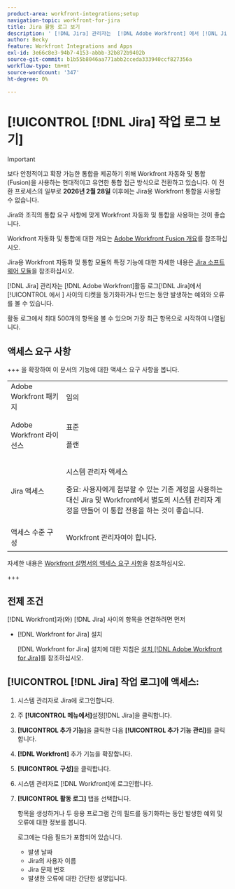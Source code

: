 ```yaml
---
product-area: workfront-integrations;setup
navigation-topic: workfront-for-jira
title: Jira 활동 로그 보기
description: ' [!DNL Jira] 관리자는  [!DNL Adobe Workfront] 에서 [!DNL Jira]  사이의 티켓을 동기화하거나 만드는 동안 발생하는 예외와 오류를 작업 로그에서 볼 수 있습니다.'
author: Becky
feature: Workfront Integrations and Apps
exl-id: 3e66c8e3-94b7-4153-abbb-32b872b9402b
source-git-commit: b1b55b8046aa771abb2cceda333940ccf827356a
workflow-type: tm+mt
source-wordcount: '347'
ht-degree: 0%

---
```


# [!UICONTROL [!DNL Jira] 작업 로그 보기]

>[!IMPORTANT]
>
>보다 안정적이고 확장 가능한 통합을 제공하기 위해 Workfront 자동화 및 통합(Fusion)을 사용하는 현대적이고 유연한 통합 접근 방식으로 전환하고 있습니다. 이 전환 프로세스의 일부로 **2026년 2월 28일** 이후에는 Jira용 Workfront 통합을 사용할 수 없습니다.
>
>Jira와 조직의 통합 요구 사항에 맞게 Workfront 자동화 및 통합을 사용하는 것이 좋습니다.
>
>Workfront 자동화 및 통합에 대한 개요는 [Adobe Workfront Fusion 개요](https://experienceleague.adobe.com/en/docs/workfront-fusion/using/get-started-with-fusion/understand-workfront-fusion/workfront-fusion-overview)를 참조하십시오.
>
>Jira용 Workfront 자동화 및 통합 모듈의 특정 기능에 대한 자세한 내용은 [Jira 소프트웨어 모듈](https://experienceleague.adobe.com/en/docs/workfront-fusion/using/references/apps-and-their-modules/third-party-app-connectors/jira-software-modules)을 참조하십시오.

<!--

>[!IMPORTANT]
>
>To deliver more stable and scalable integrations, we're shifting to a modern, flexible integration approach using Workfront Automation and Integration (Fusion). As part of this transition process, the Workfront for Jira integration will not be available after **February 28, 2026**. 
>
>We recommend using Workfront Automation and Integration for your organization's integration needs with Jira. 
>
>Eight ready-to-use Workfront Automation and Integration templates for Jira will be available by August to help replicate common workflows and accelerate implementation. Templates are fully customizable to meet specific business needs and can be extended as requirements evolve. 
> 
>For an overview of Workfront Automation and Integration, see [Adobe Workfront Fusion overview](https://experienceleague.adobe.com/en/docs/workfront-fusion/using/get-started-with-fusion/understand-workfront-fusion/workfront-fusion-overview). 
>
>For information about the specific capabilities of the Workfront Automation and Integration modules for Jira, see [Jira Software modules](https://experienceleague.adobe.com/en/docs/workfront-fusion/using/references/apps-and-their-modules/third-party-app-connectors/jira-software-modules). 

-->

[!DNL Jira] 관리자는 [!DNL Adobe Workfront]활동 로그[!DNL Jira]에서 [!UICONTROL 에서 &#x200B;] 사이의 티켓을 동기화하거나 만드는 동안 발생하는 예외와 오류를 볼 수 있습니다.

활동 로그에서 최대 500개의 항목을 볼 수 있으며 가장 최근 항목으로 시작하여 나열됩니다.

## 액세스 요구 사항

+++ 을 확장하여 이 문서의 기능에 대한 액세스 요구 사항을 봅니다.

<table style="table-layout:auto"> 
 <col> 
 <col> 
 <tbody> 
  <tr> 
   <td role="rowheader">Adobe Workfront 패키지</td> 
   <td><p>임의</p>
   </td> 
  </tr> 
  <tr> 
   <td role="rowheader">Adobe Workfront 라이선스</td> 
   <td><p>표준 </p>
       <p>플랜 </p>
   </td>
  </tr> 
  <tr> 
   <td role="rowheader">Jira 액세스</td> 
   <td> <p>시스템 관리자 액세스</p> <p>중요: 사용자에게 첨부할 수 있는 기존 계정을 사용하는 대신 Jira 및 Workfront에서 별도의 시스템 관리자 계정을 만들어 이 통합 전용을 하는 것이 좋습니다.</p> </td> 
  </tr> 
  <tr> 
   <td role="rowheader">액세스 수준 구성</td> 
   <td> <p>Workfront 관리자여야 합니다.</p> </td> 
  </tr> 
 </tbody> 
</table>

자세한 내용은 [Workfront 설명서의 액세스 요구 사항](/help/quicksilver/administration-and-setup/add-users/access-levels-and-object-permissions/access-level-requirements-in-documentation.md)을 참조하십시오.

+++

## 전제 조건

[!DNL Workfront]과(와) [!DNL Jira] 사이의 항목을 연결하려면 먼저

* [!DNL Workfront for Jira] 설치

  [!DNL Workfront for Jira] 설치에 대한 지침은 [설치 [!DNL Adobe Workfront for Jira]](../../workfront-integrations-and-apps/use-workfront-with-jira/install-workfront-for-jira.md)를 참조하십시오.

## [!UICONTROL [!DNL Jira] 작업 로그]에 액세스:

1. 시스템 관리자로 Jira에 로그인합니다.
1. 주 **[!UICONTROL 메뉴에서]**&#x200B;설정[!DNL Jira]을 클릭합니다.
1. **[!UICONTROL 추가 기능]**&#x200B;을 클릭한 다음 **[!UICONTROL 추가 기능 관리]**&#x200B;를 클릭합니다.

1. **[!DNL Workfront]** 추가 기능을 확장합니다.
1. **[!UICONTROL 구성]**&#x200B;을 클릭합니다.
1. 시스템 관리자로 [!DNL Workfront]에 로그인합니다.
1. **[!UICONTROL 활동 로그]** 탭을 선택합니다.

   항목을 생성하거나 두 응용 프로그램 간의 필드를 동기화하는 동안 발생한 예외 및 오류에 대한 정보를 봅니다.

   로그에는 다음 필드가 포함되어 있습니다.

   * 발생 날짜
   * Jira의 사용자 이름
   * Jira 문제 번호
   * 발생한 오류에 대한 간단한 설명입니다.
